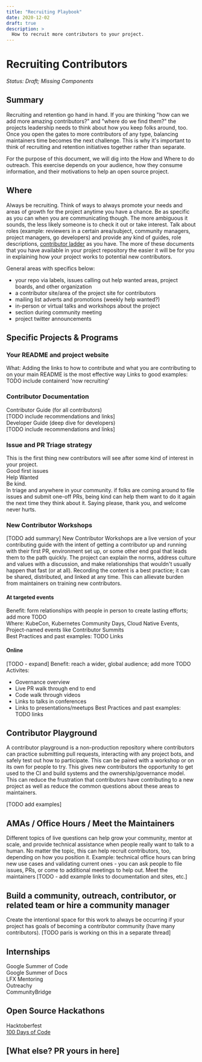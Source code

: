 ```yaml
---
title: "Recruiting Playbook"
date: 2020-12-02
draft: true
description: >
  How to recruit more contributors to your project.
---
```


# Recruiting Contributors
*Status: Draft; Missing Components*

## Summary 

Recruiting and retention go hand in hand. If you are thinking "how can we add 
more amazing contributors?" and "where do we find them?" the projects leadership
 needs to think about how you keep folks around, too. Once you open the gates to more contributors of any type, balancing maintainers time becomes the next challenge. This is why it's important to think of recruiting and retention initiatives together rather than separate. 

For the purpose of this document, we will dig into the How and Where to do 
outreach. This exercise depends on your audience, how they consume information, and their motivations to help an open source project.  

## Where
Always be recruiting. Think of ways to always promote your needs and areas of 
growth for the project anytime you have a chance. Be as specific as you can when
 you are communicating though. The more ambiguous it sounds, the less likely 
 someone is to check it out or take interest. Talk about roles (example: 
 reviewers in a certain area/subject, community managers, project managers, go 
 developers) and provide any kind of guides, role descriptions, [contributor 
 ladder] as you have. The more of these documents that you have available in 
 your project repository the easier it will be for you in explaining how your 
 project works to potential new contributors. 

General areas with specifics below:
- your repo via labels, issues calling out help wanted areas, project boards, 
and other organization
- a contributor site/area of the project site for contributors
- mailing list adverts and promotions (weekly help wanted?)
- in-person or virtual talks and workshops about the project
- section during community meeting 
- project twitter announcements 

[contributor ladder]: https://github.com/cncf/project-template/blob/main/CONTRIBUTOR_LADDER.md

## Specific Projects & Programs 

### Your README and project website  
What: Adding the links to how to contribute and what you are contributing to on 
your main README is the most effective way 
Links to good examples: TODO include containerd 'now recruiting'

### Contributor Documentation
Contributor Guide (for all contributors)  
[TODO include recommendations and links]  
Developer Guide (deep dive for developers)  
[TODO include recommendations and links]  


### Issue and PR Triage strategy 
This is the first thing new contributors will see after some kind of interest in
 your project.  
Good first issues  
Help Wanted  
Be kind.  
In triage and anywhere in your community. if folks are coming around to file   
issues and submit one-off PRs, being kind can help them want to do it again the 
next time they think about it. Saying please, thank you, and welcome never 
hurts. 

### New Contributor Workshops
[TODO add summary]
New Contributor Workshops are a live version of your contributing guide with the
intent of getting a contributor up and running with their first PR, environment
set up, or some other end goal that leads them to the path quickly. The project
can explain the norms, address culture and values with a discussion, and make 
relationships that wouldn't usually happen that fast (or at all). Recording
the content is a best practice; it can be shared, distributed, and linked at
any time. This can allievate burden from maintainers on training new 
contributors. 

#### At targeted events 
Benefit: form relationships with people in person to create lasting efforts; add
more TODO   
Where: KubeCon, Kubernetes Community Days, Cloud Native Events, Project-named 
events like Contributor Summits  
Best Practices and past examples: TODO Links

#### Online 
[TODO - expand]
Benefit: reach a wider, global audience; add more TODO
Activites:
* Governance overview
* Live PR walk through end to end
* Code walk through videos
* Links to talks in conferences
* Links to presentations/meetups
Best Practices and past examples: TODO links

## Contributor Playground
A contributor playground is a non-production repository where contributors can practice submitting pull requests, interacting with any project bots, and safely test out how to participate. This can be paired with a workshop or on its own for people to try. This gives new contributors the opportunity to get used to the CI
 and build systems and the ownership/governance model. This can reduce the frustration that contributors have contributing to a new project as well as 
 reduce the common questions about these areas to maintainers. 

[TODO add examples]

## AMAs / Office Hours / Meet the Maintainers
Different topics of live questions can help grow your community, mentor at 
scale, and provide technical assistance when people really want to talk to a 
human. No matter the topic, this can help recruit contributors, too, depending 
on how you position it. 
Example: technical office hours can bring new use cases and validating current 
ones - you can ask people to file issues, PRs, or come to additional meetings to
help out. 
Meet the maintainers
[TODO - add example links to documentation and sites, etc.]

## Build a community, outreach, contributor, or related team or hire a community manager
Create the intentional space for this work to always be occurring if your 
project has goals of becoming a contributor community (have many contributors). 
[TODO paris is working on this in a separate thread]

## Internships

Google Summer of Code  
Google Summer of Docs  
LFX Mentoring  
Outreachy  
CommunityBridge  


## Open Source Hackathons

Hacktoberfest  
[100 Days of Code](https://www.100daysofcode.com)


## [What else? PR yours in here]
